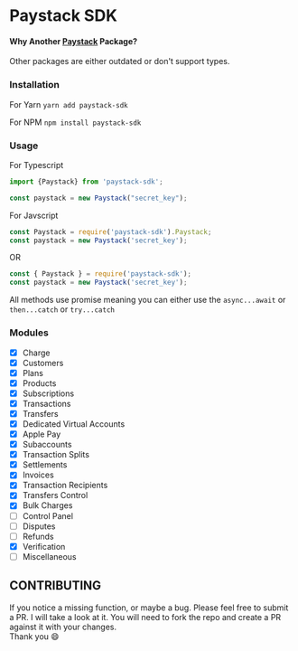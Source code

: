# Paystack SDK

#### Why Another [Paystack](https://paystack.com) Package?

Other packages are either outdated or don't support types.

### Installation

For Yarn
`yarn add paystack-sdk`

For NPM
`npm install paystack-sdk`

### Usage

For Typescript

```typescript
import {Paystack} from 'paystack-sdk';

const paystack = new Paystack("secret_key");
```

For Javscript

```javascript
const Paystack = require('paystack-sdk').Paystack;
const paystack = new Paystack('secret_key');
```

OR

```javascript
const { Paystack } = require('paystack-sdk');
const paystack = new Paystack('secret_key');
```

All methods use promise meaning you can either use the `async...await` or `then...catch` or `try...catch`

### Modules

- [x] Charge
- [x] Customers
- [x] Plans
- [x] Products
- [x] Subscriptions
- [x] Transactions
- [x] Transfers
- [x] Dedicated Virtual Accounts
- [x] Apple Pay
- [x] Subaccounts
- [x] Transaction Splits
- [x] Settlements
- [x] Invoices
- [x] Transaction Recipients
- [x] Transfers Control
- [x] Bulk Charges
- [ ] Control Panel
- [ ] Disputes
- [ ] Refunds
- [x] Verification
- [ ] Miscellaneous

## CONTRIBUTING

If you notice a missing function, or maybe a bug. Please feel free to submit
a PR. I will take a look at it.
You will need to fork the repo and create a PR against it with your changes.  
Thank you :smile:
